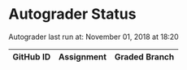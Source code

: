 # Autograder Status
Autograder last run at: November 01, 2018 at 18:20

| GitHub ID | Assignment | Graded Branch |
|-----------|------------|---------------|
